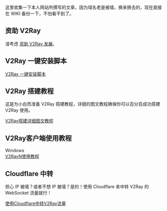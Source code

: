 <div class="post-content">
<p>这里收集一下本人网站所撰写的文章，因为域名老是被墙，换来换去的，现在直接在 WIKI 备份一下，不怕看不到了。</p>

<h2 id="资助-v2ray">资助 V2Ray</h2>

<p>请考虑 <a href="https://www.v2ray.com/chapter_00/02_donate.html" rel="nofollow" target="_blank">资助 V2Ray 发展</a>。</p>

<h2 id="v2ray-一键安装脚本">V2Ray 一键安装脚本</h2>

<p><a href="https://github.com/233boy/v2ray/wiki/V2Ray%E4%B8%80%E9%94%AE%E5%AE%89%E8%A3%85%E8%84%9A%E6%9C%AC" rel="nofollow" target="_blank">V2Ray 一键安装脚本</a></p>

<h2 id="v2ray-搭建教程">V2Ray 搭建教程</h2>

<p>这是为小白而准备 V2Ray 搭建教程，详细的图文教程确保你可以百分百成功搭建 V2Ray 使用。</p>

<p><a href="https://github.com/233boy/v2ray/wiki/V2Ray%E6%90%AD%E5%BB%BA%E8%AF%A6%E7%BB%86%E5%9B%BE%E6%96%87%E6%95%99%E7%A8%8B" rel="nofollow" target="_blank">V2Ray搭建详细图文教程</a></p>

<h2 id="v2ray客户端使用教程">V2Ray客户端使用教程</h2>

<p>Windows<br />
<a href="https://github.com/233boy/v2ray/wiki/V2RayN%E4%BD%BF%E7%94%A8%E6%95%99%E7%A8%8B" rel="nofollow" target="_blank">V2RayN使用教程</a></p>

<h2 id="cloudflare-中转">Cloudflare 中转</h2>

<p>担心 IP 被墙？或者不想 IP 被墙？是的！使用 Cloudflare 来中转 V2Ray 的 WebSocket 流量就行！</p>

<p><a href="https://github.com/233boy/v2ray/wiki/%E4%BD%BF%E7%94%A8Cloudflare%E4%B8%AD%E8%BD%ACV2Ray%E6%B5%81%E9%87%8F" rel="nofollow" target="_blank">使用Cloudflare中转V2Ray流量</a></p>

<p><img src="https://affpass.com/ga?ga=UA-124886845-2&amp;dt=github.wiki.home&amp;dr=&amp;ul=zh-CN&amp;sd=24-bit&amp;sr=&amp;vp=&amp;z=0&amp;dl=/github/home" alt="" /></p>
</div>